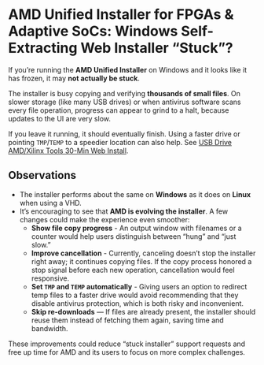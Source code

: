 # AMD Unified Installer for FPGAs & Adaptive SoCs: Windows Self-Extracting Web Installer “Stuck”?

If you’re running the **AMD Unified Installer** on Windows and it looks like it has frozen, it may **not actually be stuck**.

The installer is busy copying and verifying **thousands of small files**. On slower storage (like many USB drives) or when antivirus software scans every file operation, progress can appear to grind to a halt, because updates to the UI are very slow.

If you leave it running, it should eventually finish. Using a faster drive or pointing `TMP`/`TEMP` to a speedier location can also help. See [USB Drive AMD/Xilinx Tools 30-Min Web Install](../install-vivado-on-usb-drive).

## Observations

- The installer performs about the same on **Windows** as it does on **Linux** when using a VHD.
- It’s encouraging to see that **AMD is evolving the installer**. A few changes could make the experience even smoother:
  - **Show file copy progress** - An output window with filenames or a counter would help users distinguish between “hung” and “just slow.”
  - **Improve cancellation** - Currently, canceling doesn’t stop the installer right away; it continues copying files. If the copy process honored a stop signal before each new operation, cancellation would feel responsive.
  - **Set `TMP` and `TEMP` automatically** - Giving users an option to redirect temp files to a faster drive would avoid recommending that they disable antivirus protection, which is both risky and inconvenient.
  - **Skip re-downloads** — If files are already present, the installer should reuse them instead of fetching them again, saving time and bandwidth.

These improvements could reduce “stuck installer” support requests and free up time for AMD and its users to focus on more complex challenges.



